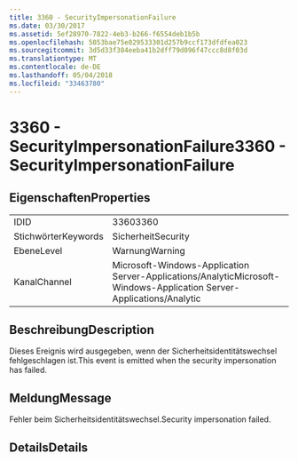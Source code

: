 ```yaml
---
title: 3360 - SecurityImpersonationFailure
ms.date: 03/30/2017
ms.assetid: 5ef28970-7822-4eb3-b266-f6554deb1b5b
ms.openlocfilehash: 5053bae75e029533301d257b9ccf173dfdfea023
ms.sourcegitcommit: 3d5d33f384eeba41b2dff79d096f47ccc8d8f03d
ms.translationtype: MT
ms.contentlocale: de-DE
ms.lasthandoff: 05/04/2018
ms.locfileid: "33463780"
---
```

# <a name="3360---securityimpersonationfailure"></a><span data-ttu-id="4d076-102">3360 - SecurityImpersonationFailure</span><span class="sxs-lookup"><span data-stu-id="4d076-102">3360 - SecurityImpersonationFailure</span></span>
## <a name="properties"></a><span data-ttu-id="4d076-103">Eigenschaften</span><span class="sxs-lookup"><span data-stu-id="4d076-103">Properties</span></span>  
  
|||  
|-|-|  
|<span data-ttu-id="4d076-104">ID</span><span class="sxs-lookup"><span data-stu-id="4d076-104">ID</span></span>|<span data-ttu-id="4d076-105">3360</span><span class="sxs-lookup"><span data-stu-id="4d076-105">3360</span></span>|  
|<span data-ttu-id="4d076-106">Stichwörter</span><span class="sxs-lookup"><span data-stu-id="4d076-106">Keywords</span></span>|<span data-ttu-id="4d076-107">Sicherheit</span><span class="sxs-lookup"><span data-stu-id="4d076-107">Security</span></span>|  
|<span data-ttu-id="4d076-108">Ebene</span><span class="sxs-lookup"><span data-stu-id="4d076-108">Level</span></span>|<span data-ttu-id="4d076-109">Warnung</span><span class="sxs-lookup"><span data-stu-id="4d076-109">Warning</span></span>|  
|<span data-ttu-id="4d076-110">Kanal</span><span class="sxs-lookup"><span data-stu-id="4d076-110">Channel</span></span>|<span data-ttu-id="4d076-111">Microsoft-Windows-Application Server-Applications/Analytic</span><span class="sxs-lookup"><span data-stu-id="4d076-111">Microsoft-Windows-Application Server-Applications/Analytic</span></span>|  
  
## <a name="description"></a><span data-ttu-id="4d076-112">Beschreibung</span><span class="sxs-lookup"><span data-stu-id="4d076-112">Description</span></span>  
 <span data-ttu-id="4d076-113">Dieses Ereignis wird ausgegeben, wenn der Sicherheitsidentitätswechsel fehlgeschlagen ist.</span><span class="sxs-lookup"><span data-stu-id="4d076-113">This event is emitted when the security impersonation has failed.</span></span>  
  
## <a name="message"></a><span data-ttu-id="4d076-114">Meldung</span><span class="sxs-lookup"><span data-stu-id="4d076-114">Message</span></span>  
 <span data-ttu-id="4d076-115">Fehler beim Sicherheitsidentitätswechsel.</span><span class="sxs-lookup"><span data-stu-id="4d076-115">Security impersonation failed.</span></span>  
  
## <a name="details"></a><span data-ttu-id="4d076-116">Details</span><span class="sxs-lookup"><span data-stu-id="4d076-116">Details</span></span>
